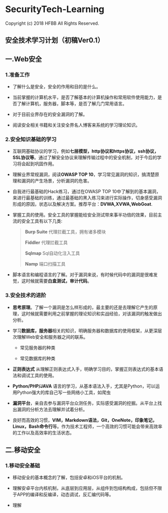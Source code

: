 # SecurityTech-Learning

Copyright (c) 2018 HFBB All Rights Reserved.

## 安全技术学习计划（初稿Ver0.1）

## 一.Web安全
### 1.准备工作
- 了解什么是安全，安全的作用和目的是什么。

- 当前掌握的计算机水平，是否了解基本的计算机操作和常用软件使用能力，是否了解计算机，服务器，脚本等，是否了解几门常用语言。

- 对于目前业界存在的安全漏洞的了解。

- 阅读安全相关书籍和关注安全界名人博客来系统的学习理论知识。

### 2.安全知识基础的学习
- 互联网基础协议的学习，例如**七层模型，http协议和https协议，ssh协议，SSL协议等**。通过了解安全协议来理解传输过程中的安全机制，对于今后的学习将会起到巩固作用。

- 理解业界常规漏洞，阅读**OWASP TOP 10**，学习常见漏洞的知识，搞清楚原理和漏洞的产生场景，分析漏洞的危害。

- 自我进行最基础的Hack练习，通过在OWASP TOP 10中了解到的基本漏洞，来进行最基础的训练，通过最基础的黑入练习来进行实际操作，切身感受漏洞形成的原因，状态以及解决方案。推荐平台：**DVWA,XVWA,WebGoat**.

- 掌握工具的使用。安全工具的掌握能给安全测试带来事半功倍的效果，目前主流的安全工具有以下几类:
  > **Burp Suite** 代理拦截工具，拥有诸多模块
  >
  > **Fiddler** 代理拦截工具
  >
  > **Sqlmap** Sql自动化注入工具
  >
  > **Namp** 端口扫描工具

- 脚本语言和编程语言的了解。对于漏洞来说，有时候代码中的漏洞是很难发觉，这时候就需要**白盒测试，审计代码**。

### 3.安全技术的进阶

- **思考原理**。了解一个漏洞是怎么样形成的，最主要的还是去理解它产生的原理，这时候就需要利用之前掌握的理论知识和实战经验，对该漏洞的触发做出分析。

- 学习**数据库，服务器**相关的知识，明确服务器和数据库的使用框架，从更深层次理解Web安全和服务器之间的联系。
  - 常见服务器的种类

  - 常见数据库的种类

- **正则表达式** 从理解正则表达式入手，明确学习目的，掌握正则表达式的基本语法和调试工具的使用。

- **Python/PHP/JAVA** 语言的学习，从基本语法入手，尤其是Python，可以运用Python强大的库自己写一些网络小工具，如爬虫

- **漏洞平台**，亲自去参与漏洞平台众测任务，实际感受漏洞的挖掘。从平台上找出漏洞的分析方法去理解并试着分析。

- 良好而高效的习惯，**VIM，Markdown语法，Git，OneNote，印象笔记，Linux，Bash命令行**等。作为技术工程师，一个高效的习惯可能会带来高效率的工作以及高效率的生活状态。

## 二.移动安全
### 1.移动安全基础
- 移动安全的基本概念的了解，包括安卓和iOS平台的机制。

- 理解安卓平台内核机制，从底层到应用层，从组件到包结构构成，包括但不限于APP的编译和反编译，动态调试，反汇编代码等。

- 理解
